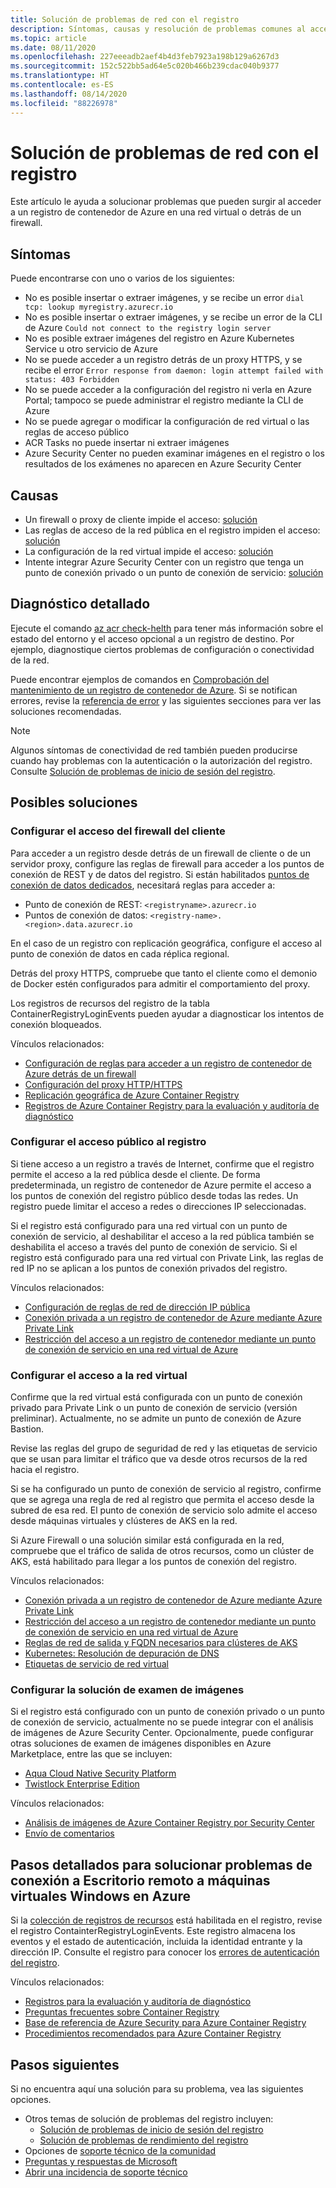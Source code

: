 ```yaml
---
title: Solución de problemas de red con el registro
description: Síntomas, causas y resolución de problemas comunes al acceder a un registro de contenedor de Azure en una red virtual o detrás de un firewall
ms.topic: article
ms.date: 08/11/2020
ms.openlocfilehash: 227eeeadb2aef4b4d3feb7923a198b129a6267d3
ms.sourcegitcommit: 152c522bb5ad64e5c020b466b239cdac040b9377
ms.translationtype: HT
ms.contentlocale: es-ES
ms.lasthandoff: 08/14/2020
ms.locfileid: "88226978"
---
```

# <a name="troubleshoot-network-issues-with-registry"></a>Solución de problemas de red con el registro

Este artículo le ayuda a solucionar problemas que pueden surgir al acceder a un registro de contenedor de Azure en una red virtual o detrás de un firewall. 

## <a name="symptoms"></a>Síntomas

Puede encontrarse con uno o varios de los siguientes:

* No es posible insertar o extraer imágenes, y se recibe un error `dial tcp: lookup myregistry.azurecr.io`
* No es posible insertar o extraer imágenes, y se recibe un error de la CLI de Azure `Could not connect to the registry login server`
* No es posible extraer imágenes del registro en Azure Kubernetes Service u otro servicio de Azure
* No se puede acceder a un registro detrás de un proxy HTTPS, y se recibe el error `Error response from daemon: login attempt failed with status: 403 Forbidden`
* No se puede acceder a la configuración del registro ni verla en Azure Portal; tampoco se puede administrar el registro mediante la CLI de Azure
* No se puede agregar o modificar la configuración de red virtual o las reglas de acceso público
* ACR Tasks no puede insertar ni extraer imágenes
* Azure Security Center no pueden examinar imágenes en el registro o los resultados de los exámenes no aparecen en Azure Security Center

## <a name="causes"></a>Causas

* Un firewall o proxy de cliente impide el acceso: [solución](#configure-client-firewall-access)
* Las reglas de acceso de la red pública en el registro impiden el acceso: [solución](#configure-public-access-to-registry)
* La configuración de la red virtual impide el acceso: [solución](#configure-vnet-access)
* Intente integrar Azure Security Center con un registro que tenga un punto de conexión privado o un punto de conexión de servicio: [solución](#configure-image-scanning-solution)

## <a name="further-diagnosis"></a>Diagnóstico detallado 

Ejecute el comando [az acr check-helth](/cli/azure/acr#az-acr-check-health) para tener más información sobre el estado del entorno y el acceso opcional a un registro de destino. Por ejemplo, diagnostique ciertos problemas de configuración o conectividad de la red. 

Puede encontrar ejemplos de comandos en [Comprobación del mantenimiento de un registro de contenedor de Azure](container-registry-check-health.md). Si se notifican errores, revise la [referencia de error](container-registry-health-error-reference.md) y las siguientes secciones para ver las soluciones recomendadas.

> [!NOTE]
> Algunos síntomas de conectividad de red también pueden producirse cuando hay problemas con la autenticación o la autorización del registro. Consulte [Solución de problemas de inicio de sesión del registro](container-registry-troubleshoot-login.md).

## <a name="potential-solutions"></a>Posibles soluciones

### <a name="configure-client-firewall-access"></a>Configurar el acceso del firewall del cliente

Para acceder a un registro desde detrás de un firewall de cliente o de un servidor proxy, configure las reglas de firewall para acceder a los puntos de conexión de REST y de datos del registro. Si están habilitados [puntos de conexión de datos dedicados](container-registry-firewall-access-rules.md#enable-dedicated-data-endpoints), necesitará reglas para acceder a:

* Punto de conexión de REST: `<registryname>.azurecr.io`
* Puntos de conexión de datos: `<registry-name>.<region>.data.azurecr.io`

En el caso de un registro con replicación geográfica, configure el acceso al punto de conexión de datos en cada réplica regional.

Detrás del proxy HTTPS, compruebe que tanto el cliente como el demonio de Docker estén configurados para admitir el comportamiento del proxy.

Los registros de recursos del registro de la tabla ContainerRegistryLoginEvents pueden ayudar a diagnosticar los intentos de conexión bloqueados.

Vínculos relacionados:

* [Configuración de reglas para acceder a un registro de contenedor de Azure detrás de un firewall](container-registry-firewall-access-rules.md)
* [Configuración del proxy HTTP/HTTPS](https://docs.docker.com/config/daemon/systemd/#httphttps-proxy)
* [Replicación geográfica de Azure Container Registry](container-registry-geo-replication.md)
* [Registros de Azure Container Registry para la evaluación y auditoría de diagnóstico](container-registry-diagnostics-audit-logs.md)

### <a name="configure-public-access-to-registry"></a>Configurar el acceso público al registro

Si tiene acceso a un registro a través de Internet, confirme que el registro permite el acceso a la red pública desde el cliente. De forma predeterminada, un registro de contenedor de Azure permite el acceso a los puntos de conexión del registro público desde todas las redes. Un registro puede limitar el acceso a redes o direcciones IP seleccionadas. 

Si el registro está configurado para una red virtual con un punto de conexión de servicio, al deshabilitar el acceso a la red pública también se deshabilita el acceso a través del punto de conexión de servicio. Si el registro está configurado para una red virtual con Private Link, las reglas de red IP no se aplican a los puntos de conexión privados del registro. 

Vínculos relacionados:

* [Configuración de reglas de red de dirección IP pública](container-registry-access-selected-networks.md)
* [Conexión privada a un registro de contenedor de Azure mediante Azure Private Link](container-registry-private-link.md)
* [Restricción del acceso a un registro de contenedor mediante un punto de conexión de servicio en una red virtual de Azure](container-registry-vnet.md)


### <a name="configure-vnet-access"></a>Configurar el acceso a la red virtual

Confirme que la red virtual está configurada con un punto de conexión privado para Private Link o un punto de conexión de servicio (versión preliminar). Actualmente, no se admite un punto de conexión de Azure Bastion.

Revise las reglas del grupo de seguridad de red y las etiquetas de servicio que se usan para limitar el tráfico que va desde otros recursos de la red hacia el registro. 

Si se ha configurado un punto de conexión de servicio al registro, confirme que se agrega una regla de red al registro que permita el acceso desde la subred de esa red. El punto de conexión de servicio solo admite el acceso desde máquinas virtuales y clústeres de AKS en la red.

Si Azure Firewall o una solución similar está configurada en la red, compruebe que el tráfico de salida de otros recursos, como un clúster de AKS, está habilitado para llegar a los puntos de conexión del registro.

Vínculos relacionados:

* [Conexión privada a un registro de contenedor de Azure mediante Azure Private Link](container-registry-private-link.md)
* [Restricción del acceso a un registro de contenedor mediante un punto de conexión de servicio en una red virtual de Azure](container-registry-vnet.md)
* [Reglas de red de salida y FQDN necesarios para clústeres de AKS](../aks/limit-egress-traffic.md#required-outbound-network-rules-and-fqdns-for-aks-clusters)
* [Kubernetes: Resolución de depuración de DNS](https://kubernetes.io/docs/tasks/administer-cluster/dns-debugging-resolution/)
* [Etiquetas de servicio de red virtual](../virtual-network/service-tags-overview.md)

### <a name="configure-image-scanning-solution"></a>Configurar la solución de examen de imágenes

Si el registro está configurado con un punto de conexión privado o un punto de conexión de servicio, actualmente no se puede integrar con el análisis de imágenes de Azure Security Center. Opcionalmente, puede configurar otras soluciones de examen de imágenes disponibles en Azure Marketplace, entre las que se incluyen:

* [Aqua Cloud Native Security Platform](https://azuremarketplace.microsoft.com/marketplace/apps/aqua-security.aqua-security)
* [Twistlock Enterprise Edition](https://azuremarketplace.microsoft.com/marketplace/apps/twistlock.twistlock)

Vínculos relacionados:

* [Análisis de imágenes de Azure Container Registry por Security Center](../security-center/azure-container-registry-integration.md)
* [Envío de comentarios](https://feedback.azure.com/forums/347535-azure-security-center/suggestions/41091577-enable-vulnerability-scanning-for-images-that-are)


## <a name="advanced-troubleshooting"></a>Pasos detallados para solucionar problemas de conexión a Escritorio remoto a máquinas virtuales Windows en Azure

Si la [colección de registros de recursos](container-registry-diagnostics-audit-logs.md) está habilitada en el registro, revise el registro ContainterRegistryLoginEvents. Este registro almacena los eventos y el estado de autenticación, incluida la identidad entrante y la dirección IP. Consulte el registro para conocer los [errores de autenticación del registro](container-registry-diagnostics-audit-logs.md#registry-authentication-failures). 

Vínculos relacionados:

* [Registros para la evaluación y auditoría de diagnóstico](container-registry-diagnostics-audit-logs.md)
* [Preguntas frecuentes sobre Container Registry](container-registry-faq.md)
* [Base de referencia de Azure Security para Azure Container Registry](security-baseline.md)
* [Procedimientos recomendados para Azure Container Registry](container-registry-best-practices.md)

## <a name="next-steps"></a>Pasos siguientes

Si no encuentra aquí una solución para su problema, vea las siguientes opciones.

* Otros temas de solución de problemas del registro incluyen:
  * [Solución de problemas de inicio de sesión del registro](container-registry-troubleshoot-login.md) 
  * [Solución de problemas de rendimiento del registro](container-registry-troubleshoot-performance.md)
* Opciones de [soporte técnico de la comunidad](https://azure.microsoft.com/support/community/)
* [Preguntas y respuestas de Microsoft](https://docs.microsoft.com/answers/products/)
* [Abrir una incidencia de soporte técnico](https://azure.microsoft.com/support/create-ticket/)


